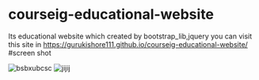 # courseig-educational-website
Its educational website which created by bootstrap_lib,jquery
you can visit this site in https://gurukishore111.github.io/courseig-educational-website/
#screen shot

![bsbxubcsc](https://user-images.githubusercontent.com/52570524/75622792-2c1f6d80-5bca-11ea-93dc-23dc98ac379b.jpg)
![jijij](https://user-images.githubusercontent.com/52570524/75622793-2e81c780-5bca-11ea-9811-0b85967a0e0d.jpg)
